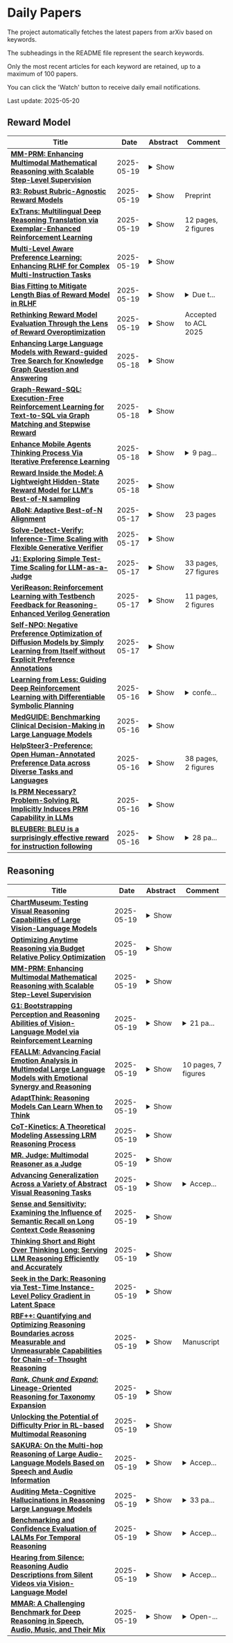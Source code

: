 # Daily Papers
The project automatically fetches the latest papers from arXiv based on keywords.

The subheadings in the README file represent the search keywords.

Only the most recent articles for each keyword are retained, up to a maximum of 100 papers.

You can click the 'Watch' button to receive daily email notifications.

Last update: 2025-05-20

## Reward Model
| **Title** | **Date** | **Abstract** | **Comment** |
| --- | --- | --- | --- |
| **[MM-PRM: Enhancing Multimodal Mathematical Reasoning with Scalable Step-Level Supervision](http://arxiv.org/abs/2505.13427v1)** | 2025-05-19 | <details><summary>Show</summary><p>While Multimodal Large Language Models (MLLMs) have achieved impressive progress in vision-language understanding, they still struggle with complex multi-step reasoning, often producing logically inconsistent or partially correct solutions. A key limitation lies in the lack of fine-grained supervision over intermediate reasoning steps. To address this, we propose MM-PRM, a process reward model trained within a fully automated, scalable framework. We first build MM-Policy, a strong multimodal model trained on diverse mathematical reasoning data. Then, we construct MM-K12, a curated dataset of 10,000 multimodal math problems with verifiable answers, which serves as seed data. Leveraging a Monte Carlo Tree Search (MCTS)-based pipeline, we generate over 700k step-level annotations without human labeling. The resulting PRM is used to score candidate reasoning paths in the Best-of-N inference setup and achieves significant improvements across both in-domain (MM-K12 test set) and out-of-domain (OlympiadBench, MathVista, etc.) benchmarks. Further analysis confirms the effectiveness of soft labels, smaller learning rates, and path diversity in optimizing PRM performance. MM-PRM demonstrates that process supervision is a powerful tool for enhancing the logical robustness of multimodal reasoning systems. We release all our codes and data at https://github.com/ModalMinds/MM-PRM.</p></details> |  |
| **[R3: Robust Rubric-Agnostic Reward Models](http://arxiv.org/abs/2505.13388v1)** | 2025-05-19 | <details><summary>Show</summary><p>Reward models are essential for aligning language model outputs with human preferences, yet existing approaches often lack both controllability and interpretability. These models are typically optimized for narrow objectives, limiting their generalizability to broader downstream tasks. Moreover, their scalar outputs are difficult to interpret without contextual reasoning. To address these limitations, we introduce R3, a novel reward modeling framework that is rubric-agnostic, generalizable across evaluation dimensions, and provides interpretable, reasoned score assignments. R3 enables more transparent and flexible evaluation of language models, supporting robust alignment with diverse human values and use cases. Our models, data, and code are available as open source at https://github.com/rubricreward/r3</p></details> | Preprint |
| **[ExTrans: Multilingual Deep Reasoning Translation via Exemplar-Enhanced Reinforcement Learning](http://arxiv.org/abs/2505.12996v1)** | 2025-05-19 | <details><summary>Show</summary><p>In recent years, the emergence of large reasoning models (LRMs), such as OpenAI-o1 and DeepSeek-R1, has shown impressive capabilities in complex problems, e.g., mathematics and coding. Some pioneering studies attempt to bring the success of LRMs in neural machine translation (MT). They try to build LRMs with deep reasoning MT ability via reinforcement learning (RL). Despite some progress that has been made, these attempts generally focus on several high-resource languages, e.g., English and Chinese, leaving the performance on other languages unclear. Besides, the reward modeling methods in previous work do not fully unleash the potential of reinforcement learning in MT. In this work, we first design a new reward modeling method that compares the translation results of the policy MT model with a strong LRM (i.e., DeepSeek-R1-671B), and quantifies the comparisons to provide rewards. Experimental results demonstrate the superiority of the reward modeling method. Using Qwen2.5-7B-Instruct as the backbone, the trained model achieves the new state-of-the-art performance in literary translation, and outperforms strong LRMs including OpenAI-o1 and DeepSeeK-R1. Furthermore, we extend our method to the multilingual settings with 11 languages. With a carefully designed lightweight reward modeling in RL, we can simply transfer the strong MT ability from a single direction into multiple (i.e., 90) translation directions and achieve impressive multilingual MT performance.</p></details> | 12 pages, 2 figures |
| **[Multi-Level Aware Preference Learning: Enhancing RLHF for Complex Multi-Instruction Tasks](http://arxiv.org/abs/2505.12845v1)** | 2025-05-19 | <details><summary>Show</summary><p>RLHF has emerged as a predominant approach for aligning artificial intelligence systems with human preferences, demonstrating exceptional and measurable efficacy in instruction following tasks; however, it exhibits insufficient compliance capabilities when confronted with complex multi-instruction tasks. Conventional approaches rely heavily on human annotation or more sophisticated large language models, thereby introducing substantial resource expenditure or potential bias concerns. Meanwhile, alternative synthetic methods that augment standard preference datasets often compromise the model's semantic quality. Our research identifies a critical oversight in existing techniques, which predominantly focus on comparing responses while neglecting valuable latent signals embedded within prompt inputs, and which only focus on preference disparities at the intra-sample level, while neglecting to account for the inter-sample level preference differentials that exist among preference data. To leverage these previously neglected indicators, we propose a novel Multi-level Aware Preference Learning (MAPL) framework, capable of enhancing multi-instruction capabilities. Specifically, for any given response in original preference data pairs, we construct varied prompts with a preference relation under different conditions, in order to learn intra-sample level preference disparities. Furthermore, for any given original preference pair, we synthesize multi-instruction preference pairs to capture preference discrepancies at the inter-sample level. Building on the two datasets constructed above, we consequently devise two sophisticated training objective functions. Subsequently, our framework integrates seamlessly into both Reward Modeling and Direct Preference Optimization paradigms. Through rigorous evaluation across multiple benchmarks, we empirically validate the efficacy of our framework.</p></details> |  |
| **[Bias Fitting to Mitigate Length Bias of Reward Model in RLHF](http://arxiv.org/abs/2505.12843v1)** | 2025-05-19 | <details><summary>Show</summary><p>Reinforcement Learning from Human Feedback relies on reward models to align large language models with human preferences. However, RLHF often suffers from reward hacking, wherein policy learning exploits flaws in the trained reward model to maximize reward scores without genuinely aligning with human preferences. A significant example of such reward hacking is length bias, where reward models usually favor longer responses irrespective of actual response quality. Previous works on length bias have notable limitations, these approaches either mitigate bias without characterizing the bias form, or simply assume a linear length-reward relation. To accurately model the intricate nature of length bias and facilitate more effective bias mitigation, we propose FiMi-RM (Bias Fitting to Mitigate Length Bias of Reward Model in RLHF), a framework that autonomously learns and corrects underlying bias patterns. Our approach consists of three stages: First, we train a standard reward model which inherently contains length bias. Next, we deploy a lightweight fitting model to explicitly capture the non-linear relation between length and reward. Finally, we incorporate this learned relation into the reward model to debias. Experimental results demonstrate that FiMi-RM achieves a more balanced length-reward distribution. Furthermore, when applied to alignment algorithms, our debiased reward model improves length-controlled win rate and reduces verbosity without compromising its performance.</p></details> | <details><summary>Due t...</summary><p>Due to the word limit for arXiv abstract, the abstract here has been abridged compared to the one in the PDF</p></details> |
| **[Rethinking Reward Model Evaluation Through the Lens of Reward Overoptimization](http://arxiv.org/abs/2505.12763v1)** | 2025-05-19 | <details><summary>Show</summary><p>Reward models (RMs) play a crucial role in reinforcement learning from human feedback (RLHF), aligning model behavior with human preferences. However, existing benchmarks for reward models show a weak correlation with the performance of optimized policies, suggesting that they fail to accurately assess the true capabilities of RMs. To bridge this gap, we explore several evaluation designs through the lens of reward overoptimization\textemdash a phenomenon that captures both how well the reward model aligns with human preferences and the dynamics of the learning signal it provides to the policy. The results highlight three key findings on how to construct a reliable benchmark: (i) it is important to minimize differences between chosen and rejected responses beyond correctness, (ii) evaluating reward models requires multiple comparisons across a wide range of chosen and rejected responses, and (iii) given that reward models encounter responses with diverse representations, responses should be sourced from a variety of models. However, we also observe that a extremely high correlation with degree of overoptimization leads to comparatively lower correlation with certain downstream performance. Thus, when designing a benchmark, it is desirable to use the degree of overoptimization as a useful tool, rather than the end goal.</p></details> | Accepted to ACL 2025 |
| **[Enhancing Large Language Models with Reward-guided Tree Search for Knowledge Graph Question and Answering](http://arxiv.org/abs/2505.12476v1)** | 2025-05-18 | <details><summary>Show</summary><p>Recently, large language models (LLMs) have demonstrated impressive performance in Knowledge Graph Question Answering (KGQA) tasks, which aim to find answers based on knowledge graphs (KGs) for natural language questions. Existing LLMs-based KGQA methods typically follow the Graph Retrieval-Augmented Generation (GraphRAG) paradigm, which first retrieves reasoning paths from the large KGs, and then generates the answers based on them. However, these methods emphasize the exploration of new optimal reasoning paths in KGs while ignoring the exploitation of historical reasoning paths, which may lead to sub-optimal reasoning paths. Additionally, the complex semantics contained in questions may lead to the retrieval of inaccurate reasoning paths. To address these issues, this paper proposes a novel and training-free framework for KGQA tasks called Reward-guided Tree Search on Graph (RTSoG). RTSoG decomposes an original question into a series of simpler and well-defined sub-questions to handle the complex semantics. Then, a Self-Critic Monte Carlo Tree Search (SC-MCTS) guided by a reward model is introduced to iteratively retrieve weighted reasoning paths as contextual knowledge. Finally, it stacks the weighted reasoning paths according to their weights to generate the final answers. Extensive experiments on four datasets demonstrate the effectiveness of RTSoG. Notably, it achieves 8.7\% and 7.0\% performance improvement over the state-of-the-art method on the GrailQA and the WebQSP respectively.</p></details> |  |
| **[Graph-Reward-SQL: Execution-Free Reinforcement Learning for Text-to-SQL via Graph Matching and Stepwise Reward](http://arxiv.org/abs/2505.12380v1)** | 2025-05-18 | <details><summary>Show</summary><p>Reinforcement learning (RL) has been widely adopted to enhance the performance of large language models (LLMs) on Text-to-SQL tasks. However, existing methods often rely on execution-based or LLM-based Bradley-Terry reward models. The former suffers from high execution latency caused by repeated database calls, whereas the latter imposes substantial GPU memory overhead, both of which significantly hinder the efficiency and scalability of RL pipelines. To this end, we propose a novel Text-to-SQL RL fine-tuning framework named Graph-Reward-SQL, which employs the GMNScore outcome reward model. We leverage SQL graph representations to provide accurate reward signals while significantly reducing inference time and GPU memory usage. Building on this foundation, we further introduce StepRTM, a stepwise reward model that provides intermediate supervision over Common Table Expression (CTE) subqueries. This encourages both functional correctness and structural clarity of SQL. Extensive comparative and ablation experiments on standard benchmarks, including Spider and BIRD, demonstrate that our method consistently outperforms existing reward models.</p></details> |  |
| **[Enhance Mobile Agents Thinking Process Via Iterative Preference Learning](http://arxiv.org/abs/2505.12299v1)** | 2025-05-18 | <details><summary>Show</summary><p>The Chain of Action-Planning Thoughts (CoaT) paradigm has been shown to improve the reasoning performance of VLM-based mobile agents in GUI tasks. However, the scarcity of diverse CoaT trajectories limits the expressiveness and generalization ability of such agents. While self-training is commonly employed to address data scarcity, existing approaches either overlook the correctness of intermediate reasoning steps or depend on expensive process-level annotations to construct process reward models (PRM). To address the above problems, we propose an Iterative Preference Learning (IPL) that constructs a CoaT-tree through interative sampling, scores leaf nodes using rule-based reward, and backpropagates feedback to derive Thinking-level Direct Preference Optimization (T-DPO) pairs. To prevent overfitting during warm-up supervised fine-tuning, we further introduce a three-stage instruction evolution, which leverages GPT-4o to generate diverse Q\&A pairs based on real mobile UI screenshots, enhancing both generality and layout understanding. Experiments on three standard Mobile GUI-agent benchmarks demonstrate that our agent MobileIPL outperforms strong baselines, including continual pretraining models such as OS-ATLAS and UI-TARS. It achieves state-of-the-art performance across three standard Mobile GUI-Agents benchmarks and shows strong generalization to out-of-domain scenarios.</p></details> | <details><summary>9 pag...</summary><p>9 pages, 8 figures, 7 tables</p></details> |
| **[Reward Inside the Model: A Lightweight Hidden-State Reward Model for LLM's Best-of-N sampling](http://arxiv.org/abs/2505.12225v1)** | 2025-05-18 | <details><summary>Show</summary><p>High-quality reward models are crucial for unlocking the reasoning potential of large language models (LLMs), with best-of-N voting demonstrating significant performance gains. However, current reward models, which typically operate on the textual output of LLMs, are computationally expensive and parameter-heavy, limiting their real-world applications. We introduce the Efficient Linear Hidden State Reward (ELHSR) model - a novel, highly parameter-efficient approach that leverages the rich information embedded in LLM hidden states to address these issues. ELHSR systematically outperform baselines with less than 0.005% of the parameters of baselines, requiring only a few samples for training. ELHSR also achieves orders-of-magnitude efficiency improvement with significantly less time and fewer FLOPs per sample than baseline reward models. Moreover, ELHSR exhibits robust performance even when trained only on logits, extending its applicability to some closed-source LLMs. In addition, ELHSR can also be combined with traditional reward models to achieve additional performance gains.</p></details> |  |
| **[ABoN: Adaptive Best-of-N Alignment](http://arxiv.org/abs/2505.12050v1)** | 2025-05-17 | <details><summary>Show</summary><p>Recent advances in test-time alignment methods, such as Best-of-N sampling, offer a simple and effective way to steer language models (LMs) toward preferred behaviors using reward models (RM). However, these approaches can be computationally expensive, especially when applied uniformly across prompts without accounting for differences in alignment difficulty. In this work, we propose a prompt-adaptive strategy for Best-of-N alignment that allocates inference-time compute more efficiently. Motivated by latency concerns, we develop a two-stage algorithm: an initial exploratory phase estimates the reward distribution for each prompt using a small exploration budget, and a second stage adaptively allocates the remaining budget using these estimates. Our method is simple, practical, and compatible with any LM/RM combination. Empirical results on the AlpacaEval dataset for 12 LM/RM pairs and 50 different batches of prompts show that our adaptive strategy consistently outperforms the uniform allocation with the same inference budget. Moreover, our experiments show that our adaptive strategy remains competitive against uniform allocations with 20% larger inference budgets and even improves in performance as the batch size grows.</p></details> | 23 pages |
| **[Solve-Detect-Verify: Inference-Time Scaling with Flexible Generative Verifier](http://arxiv.org/abs/2505.11966v1)** | 2025-05-17 | <details><summary>Show</summary><p>Large Language Model (LLM) reasoning for complex tasks inherently involves a trade-off between solution accuracy and computational efficiency. The subsequent step of verification, while intended to improve performance, further complicates this landscape by introducing its own challenging trade-off: sophisticated Generative Reward Models (GenRMs) can be computationally prohibitive if naively integrated with LLMs at test-time, while simpler, faster methods may lack reliability. To overcome these challenges, we introduce FlexiVe, a novel generative verifier that flexibly balances computational resources between rapid, reliable fast thinking and meticulous slow thinking using a Flexible Allocation of Verification Budget strategy. We further propose the Solve-Detect-Verify pipeline, an efficient inference-time scaling framework that intelligently integrates FlexiVe, proactively identifying solution completion points to trigger targeted verification and provide focused solver feedback. Experiments show FlexiVe achieves superior accuracy in pinpointing errors within reasoning traces on ProcessBench. Furthermore, on challenging mathematical reasoning benchmarks (AIME 2024, AIME 2025, and CNMO), our full approach outperforms baselines like self-consistency in reasoning accuracy and inference efficiency. Our system offers a scalable and effective solution to enhance LLM reasoning at test time.</p></details> |  |
| **[J1: Exploring Simple Test-Time Scaling for LLM-as-a-Judge](http://arxiv.org/abs/2505.11875v1)** | 2025-05-17 | <details><summary>Show</summary><p>The current focus of AI research is shifting from emphasizing model training towards enhancing evaluation quality, a transition that is crucial for driving further advancements in AI systems. Traditional evaluation methods typically rely on reward models assigning scalar preference scores to outputs. Although effective, such approaches lack interpretability, leaving users often uncertain about why a reward model rates a particular response as high or low. The advent of LLM-as-a-Judge provides a more scalable and interpretable method of supervision, offering insights into the decision-making process. Moreover, with the emergence of large reasoning models, which consume more tokens for deeper thinking and answer refinement, scaling test-time computation in the LLM-as-a-Judge paradigm presents an avenue for further boosting performance and providing more interpretability through reasoning traces. In this paper, we introduce $\textbf{J1-7B}$, which is first supervised fine-tuned on reflection-enhanced datasets collected via rejection-sampling and subsequently trained using Reinforcement Learning (RL) with verifiable rewards. At inference time, we apply Simple Test-Time Scaling (STTS) strategies for additional performance improvement. Experimental results demonstrate that $\textbf{J1-7B}$ surpasses the previous state-of-the-art LLM-as-a-Judge by $ \textbf{4.8}$\% and exhibits a $ \textbf{5.1}$\% stronger scaling trend under STTS. Additionally, we present three key findings: (1) Existing LLM-as-a-Judge does not inherently exhibit such scaling trend. (2) Model simply fine-tuned on reflection-enhanced datasets continues to demonstrate similarly weak scaling behavior. (3) Significant scaling trend emerges primarily during the RL phase, suggesting that effective STTS capability is acquired predominantly through RL training.</p></details> | 33 pages, 27 figures |
| **[VeriReason: Reinforcement Learning with Testbench Feedback for Reasoning-Enhanced Verilog Generation](http://arxiv.org/abs/2505.11849v1)** | 2025-05-17 | <details><summary>Show</summary><p>Automating Register Transfer Level (RTL) code generation using Large Language Models (LLMs) offers substantial promise for streamlining digital circuit design and reducing human effort. However, current LLM-based approaches face significant challenges with training data scarcity, poor specification-code alignment, lack of verification mechanisms, and balancing generalization with specialization. Inspired by DeepSeek-R1, we introduce VeriReason, a framework integrating supervised fine-tuning with Guided Reward Proximal Optimization (GRPO) reinforcement learning for RTL generation. Using curated training examples and a feedback-driven reward model, VeriReason combines testbench evaluations with structural heuristics while embedding self-checking capabilities for autonomous error correction. On the VerilogEval Benchmark, VeriReason delivers significant improvements: achieving 83.1% functional correctness on the VerilogEval Machine benchmark, substantially outperforming both comparable-sized models and much larger commercial systems like GPT-4 Turbo. Additionally, our approach demonstrates up to a 2.8X increase in first-attempt functional correctness compared to baseline methods and exhibits robust generalization to unseen designs. To our knowledge, VeriReason represents the first system to successfully integrate explicit reasoning capabilities with reinforcement learning for Verilog generation, establishing a new state-of-the-art for automated RTL synthesis. The models and datasets are available at: https://huggingface.co/collections/AI4EDA-CASE Code is Available at: https://github.com/NellyW8/VeriReason</p></details> | 11 pages, 2 figures |
| **[Self-NPO: Negative Preference Optimization of Diffusion Models by Simply Learning from Itself without Explicit Preference Annotations](http://arxiv.org/abs/2505.11777v1)** | 2025-05-17 | <details><summary>Show</summary><p>Diffusion models have demonstrated remarkable success in various visual generation tasks, including image, video, and 3D content generation. Preference optimization (PO) is a prominent and growing area of research that aims to align these models with human preferences. While existing PO methods primarily concentrate on producing favorable outputs, they often overlook the significance of classifier-free guidance (CFG) in mitigating undesirable results. Diffusion-NPO addresses this gap by introducing negative preference optimization (NPO), training models to generate outputs opposite to human preferences and thereby steering them away from unfavorable outcomes. However, prior NPO approaches, including Diffusion-NPO, rely on costly and fragile procedures for obtaining explicit preference annotations (e.g., manual pairwise labeling or reward model training), limiting their practicality in domains where such data are scarce or difficult to acquire. In this work, we introduce Self-NPO, a Negative Preference Optimization approach that learns exclusively from the model itself, thereby eliminating the need for manual data labeling or reward model training. Moreover, our method is highly efficient and does not require exhaustive data sampling. We demonstrate that Self-NPO integrates seamlessly into widely used diffusion models, including SD1.5, SDXL, and CogVideoX, as well as models already optimized for human preferences, consistently enhancing both their generation quality and alignment with human preferences.</p></details> |  |
| **[Learning from Less: Guiding Deep Reinforcement Learning with Differentiable Symbolic Planning](http://arxiv.org/abs/2505.11661v1)** | 2025-05-16 | <details><summary>Show</summary><p>When tackling complex problems, humans naturally break them down into smaller, manageable subtasks and adjust their initial plans based on observations. For instance, if you want to make coffee at a friend's place, you might initially plan to grab coffee beans, go to the coffee machine, and pour them into the machine. Upon noticing that the machine is full, you would skip the initial steps and proceed directly to brewing. In stark contrast, state of the art reinforcement learners, such as Proximal Policy Optimization (PPO), lack such prior knowledge and therefore require significantly more training steps to exhibit comparable adaptive behavior. Thus, a central research question arises: \textit{How can we enable reinforcement learning (RL) agents to have similar ``human priors'', allowing the agent to learn with fewer training interactions?} To address this challenge, we propose differentiable symbolic planner (Dylan), a novel framework that integrates symbolic planning into Reinforcement Learning. Dylan serves as a reward model that dynamically shapes rewards by leveraging human priors, guiding agents through intermediate subtasks, thus enabling more efficient exploration. Beyond reward shaping, Dylan can work as a high level planner that composes primitive policies to generate new behaviors while avoiding common symbolic planner pitfalls such as infinite execution loops. Our experimental evaluations demonstrate that Dylan significantly improves RL agents' performance and facilitates generalization to unseen tasks.</p></details> | <details><summary>confe...</summary><p>conference paper, 9 pages</p></details> |
| **[MedGUIDE: Benchmarking Clinical Decision-Making in Large Language Models](http://arxiv.org/abs/2505.11613v1)** | 2025-05-16 | <details><summary>Show</summary><p>Clinical guidelines, typically structured as decision trees, are central to evidence-based medical practice and critical for ensuring safe and accurate diagnostic decision-making. However, it remains unclear whether Large Language Models (LLMs) can reliably follow such structured protocols. In this work, we introduce MedGUIDE, a new benchmark for evaluating LLMs on their ability to make guideline-consistent clinical decisions. MedGUIDE is constructed from 55 curated NCCN decision trees across 17 cancer types and uses clinical scenarios generated by LLMs to create a large pool of multiple-choice diagnostic questions. We apply a two-stage quality selection process, combining expert-labeled reward models and LLM-as-a-judge ensembles across ten clinical and linguistic criteria, to select 7,747 high-quality samples. We evaluate 25 LLMs spanning general-purpose, open-source, and medically specialized models, and find that even domain-specific LLMs often underperform on tasks requiring structured guideline adherence. We also test whether performance can be improved via in-context guideline inclusion or continued pretraining. Our findings underscore the importance of MedGUIDE in assessing whether LLMs can operate safely within the procedural frameworks expected in real-world clinical settings.</p></details> |  |
| **[HelpSteer3-Preference: Open Human-Annotated Preference Data across Diverse Tasks and Languages](http://arxiv.org/abs/2505.11475v1)** | 2025-05-16 | <details><summary>Show</summary><p>Preference datasets are essential for training general-domain, instruction-following language models with Reinforcement Learning from Human Feedback (RLHF). Each subsequent data release raises expectations for future data collection, meaning there is a constant need to advance the quality and diversity of openly available preference data. To address this need, we introduce HelpSteer3-Preference, a permissively licensed (CC-BY-4.0), high-quality, human-annotated preference dataset comprising of over 40,000 samples. These samples span diverse real-world applications of large language models (LLMs), including tasks relating to STEM, coding and multilingual scenarios. Using HelpSteer3-Preference, we train Reward Models (RMs) that achieve top performance on RM-Bench (82.4%) and JudgeBench (73.7%). This represents a substantial improvement (~10% absolute) over the previously best-reported results from existing RMs. We demonstrate HelpSteer3-Preference can also be applied to train Generative RMs and how policy models can be aligned with RLHF using our RMs. Dataset (CC-BY-4.0): https://huggingface.co/datasets/nvidia/HelpSteer3#preference</p></details> | 38 pages, 2 figures |
| **[Is PRM Necessary? Problem-Solving RL Implicitly Induces PRM Capability in LLMs](http://arxiv.org/abs/2505.11227v1)** | 2025-05-16 | <details><summary>Show</summary><p>The development of reasoning capabilities represents a critical frontier in large language models (LLMs) research, where reinforcement learning (RL) and process reward models (PRMs) have emerged as predominant methodological frameworks. Contrary to conventional wisdom, empirical evidence from DeepSeek-R1 demonstrates that pure RL training focused on mathematical problem-solving can progressively enhance reasoning abilities without PRM integration, challenging the perceived necessity of process supervision. In this study, we conduct a systematic investigation of the relationship between RL training and PRM capabilities. Our findings demonstrate that problem-solving proficiency and process supervision capabilities represent complementary dimensions of reasoning that co-evolve synergistically during pure RL training. In particular, current PRMs underperform simple baselines like majority voting when applied to state-of-the-art models such as DeepSeek-R1 and QwQ-32B. To address this limitation, we propose Self-PRM, an introspective framework in which models autonomously evaluate and rerank their generated solutions through self-reward mechanisms. Although Self-PRM consistently improves the accuracy of the benchmark (particularly with larger sample sizes), analysis exposes persistent challenges: The approach exhibits low precision (<10\%) on difficult problems, frequently misclassifying flawed solutions as valid. These analyses underscore the need for continued RL scaling to improve reward alignment and introspective accuracy. Overall, our findings suggest that PRM may not be essential for enhancing complex reasoning, as pure RL not only improves problem-solving skills but also inherently fosters robust PRM capabilities. We hope these findings provide actionable insights for building more reliable and self-aware complex reasoning models.</p></details> |  |
| **[BLEUBERI: BLEU is a surprisingly effective reward for instruction following](http://arxiv.org/abs/2505.11080v1)** | 2025-05-16 | <details><summary>Show</summary><p>Reward models are central to aligning LLMs with human preferences, but they are costly to train, requiring large-scale human-labeled preference data and powerful pretrained LLM backbones. Meanwhile, the increasing availability of high-quality synthetic instruction-following datasets raises the question: can simpler, reference-based metrics serve as viable alternatives to reward models during RL-based alignment? In this paper, we show first that BLEU, a basic string-matching metric, surprisingly matches strong reward models in agreement with human preferences on general instruction-following datasets. Based on this insight, we develop BLEUBERI, a method that first identifies challenging instructions and then applies Group Relative Policy Optimization (GRPO) using BLEU directly as the reward function. We demonstrate that BLEUBERI-trained models are competitive with models trained via reward model-guided RL across four challenging instruction-following benchmarks and three different base language models. A human evaluation further supports that the quality of BLEUBERI model outputs is on par with those from reward model-aligned models. Moreover, BLEUBERI models generate outputs that are more factually grounded than competing methods. Overall, we show that given access to high-quality reference outputs (easily obtained via existing instruction-following datasets or synthetic data generation), string matching-based metrics are cheap yet effective proxies for reward models during alignment. We release our code and data at https://github.com/lilakk/BLEUBERI.</p></details> | <details><summary>28 pa...</summary><p>28 pages, 11 figures, 15 tables</p></details> |

## Reasoning
| **Title** | **Date** | **Abstract** | **Comment** |
| --- | --- | --- | --- |
| **[ChartMuseum: Testing Visual Reasoning Capabilities of Large Vision-Language Models](http://arxiv.org/abs/2505.13444v1)** | 2025-05-19 | <details><summary>Show</summary><p>Chart understanding presents a unique challenge for large vision-language models (LVLMs), as it requires the integration of sophisticated textual and visual reasoning capabilities. However, current LVLMs exhibit a notable imbalance between these skills, falling short on visual reasoning that is difficult to perform in text. We conduct a case study using a synthetic dataset solvable only through visual reasoning and show that model performance degrades significantly with increasing visual complexity, while human performance remains robust. We then introduce ChartMuseum, a new Chart Question Answering (QA) benchmark containing 1,162 expert-annotated questions spanning multiple reasoning types, curated from real-world charts across 184 sources, specifically built to evaluate complex visual and textual reasoning. Unlike prior chart understanding benchmarks -- where frontier models perform similarly and near saturation -- our benchmark exposes a substantial gap between model and human performance, while effectively differentiating model capabilities: although humans achieve 93% accuracy, the best-performing model Gemini-2.5-Pro attains only 63.0%, and the leading open-source LVLM Qwen2.5-VL-72B-Instruct achieves only 38.5%. Moreover, on questions requiring primarily visual reasoning, all models experience a 35%-55% performance drop from text-reasoning-heavy question performance. Lastly, our qualitative error analysis reveals specific categories of visual reasoning that are challenging for current LVLMs.</p></details> |  |
| **[Optimizing Anytime Reasoning via Budget Relative Policy Optimization](http://arxiv.org/abs/2505.13438v1)** | 2025-05-19 | <details><summary>Show</summary><p>Scaling test-time compute is crucial for enhancing the reasoning capabilities of large language models (LLMs). Existing approaches typically employ reinforcement learning (RL) to maximize a verifiable reward obtained at the end of reasoning traces. However, such methods optimize only the final performance under a large and fixed token budget, which hinders efficiency in both training and deployment. In this work, we present a novel framework, AnytimeReasoner, to optimize anytime reasoning performance, which aims to improve token efficiency and the flexibility of reasoning under varying token budget constraints. To achieve this, we truncate the complete thinking process to fit within sampled token budgets from a prior distribution, compelling the model to summarize the optimal answer for each truncated thinking for verification. This introduces verifiable dense rewards into the reasoning process, facilitating more effective credit assignment in RL optimization. We then optimize the thinking and summary policies in a decoupled manner to maximize the cumulative reward. Additionally, we introduce a novel variance reduction technique, Budget Relative Policy Optimization (BRPO), to enhance the robustness and efficiency of the learning process when reinforcing the thinking policy. Empirical results in mathematical reasoning tasks demonstrate that our method consistently outperforms GRPO across all thinking budgets under various prior distributions, enhancing both training and token efficiency.</p></details> |  |
| **[MM-PRM: Enhancing Multimodal Mathematical Reasoning with Scalable Step-Level Supervision](http://arxiv.org/abs/2505.13427v1)** | 2025-05-19 | <details><summary>Show</summary><p>While Multimodal Large Language Models (MLLMs) have achieved impressive progress in vision-language understanding, they still struggle with complex multi-step reasoning, often producing logically inconsistent or partially correct solutions. A key limitation lies in the lack of fine-grained supervision over intermediate reasoning steps. To address this, we propose MM-PRM, a process reward model trained within a fully automated, scalable framework. We first build MM-Policy, a strong multimodal model trained on diverse mathematical reasoning data. Then, we construct MM-K12, a curated dataset of 10,000 multimodal math problems with verifiable answers, which serves as seed data. Leveraging a Monte Carlo Tree Search (MCTS)-based pipeline, we generate over 700k step-level annotations without human labeling. The resulting PRM is used to score candidate reasoning paths in the Best-of-N inference setup and achieves significant improvements across both in-domain (MM-K12 test set) and out-of-domain (OlympiadBench, MathVista, etc.) benchmarks. Further analysis confirms the effectiveness of soft labels, smaller learning rates, and path diversity in optimizing PRM performance. MM-PRM demonstrates that process supervision is a powerful tool for enhancing the logical robustness of multimodal reasoning systems. We release all our codes and data at https://github.com/ModalMinds/MM-PRM.</p></details> |  |
| **[G1: Bootstrapping Perception and Reasoning Abilities of Vision-Language Model via Reinforcement Learning](http://arxiv.org/abs/2505.13426v1)** | 2025-05-19 | <details><summary>Show</summary><p>Vision-Language Models (VLMs) excel in many direct multimodal tasks but struggle to translate this prowess into effective decision-making within interactive, visually rich environments like games. This ``knowing-doing'' gap significantly limits their potential as autonomous agents, as leading VLMs often performing badly in simple games. To address this, we introduce VLM-Gym, a curated reinforcement learning (RL) environment featuring diverse visual games with unified interfaces and adjustable, compositional difficulty, specifically designed for scalable multi-game parallel training. Leveraging VLM-Gym, we train G0 models using pure RL-driven self-evolution, which demonstrate emergent perception and reasoning patterns. To further mitigate challenges arising from game diversity, we develop G1 models. G1 incorporates a perception-enhanced cold start prior to RL fine-tuning. Our resulting G1 models consistently surpass their teacher across all games and outperform leading proprietary models like Claude-3.7-Sonnet-Thinking. Systematic analysis reveals an intriguing finding: perception and reasoning abilities mutually bootstrap each other throughout the RL training process. Source code including VLM-Gym and RL training are released at https://github.com/chenllliang/G1 to foster future research in advancing VLMs as capable interactive agents.</p></details> | <details><summary>21 pa...</summary><p>21 pages, 14 figures, code released at https://github.com/chenllliang/G1</p></details> |
| **[FEALLM: Advancing Facial Emotion Analysis in Multimodal Large Language Models with Emotional Synergy and Reasoning](http://arxiv.org/abs/2505.13419v1)** | 2025-05-19 | <details><summary>Show</summary><p>Facial Emotion Analysis (FEA) plays a crucial role in visual affective computing, aiming to infer a person's emotional state based on facial data. Scientifically, facial expressions (FEs) result from the coordinated movement of facial muscles, which can be decomposed into specific action units (AUs) that provide detailed emotional insights. However, traditional methods often struggle with limited interpretability, constrained generalization and reasoning abilities. Recently, Multimodal Large Language Models (MLLMs) have shown exceptional performance in various visual tasks, while they still face significant challenges in FEA due to the lack of specialized datasets and their inability to capture the intricate relationships between FEs and AUs. To address these issues, we introduce a novel FEA Instruction Dataset that provides accurate and aligned FE and AU descriptions and establishes causal reasoning relationships between them, followed by constructing a new benchmark, FEABench. Moreover, we propose FEALLM, a novel MLLM architecture designed to capture more detailed facial information, enhancing its capability in FEA tasks. Our model demonstrates strong performance on FEABench and impressive generalization capability through zero-shot evaluation on various datasets, including RAF-DB, AffectNet, BP4D, and DISFA, showcasing its robustness and effectiveness in FEA tasks. The dataset and code will be available at https://github.com/953206211/FEALLM.</p></details> | 10 pages, 7 figures |
| **[AdaptThink: Reasoning Models Can Learn When to Think](http://arxiv.org/abs/2505.13417v1)** | 2025-05-19 | <details><summary>Show</summary><p>Recently, large reasoning models have achieved impressive performance on various tasks by employing human-like deep thinking. However, the lengthy thinking process substantially increases inference overhead, making efficiency a critical bottleneck. In this work, we first demonstrate that NoThinking, which prompts the reasoning model to skip thinking and directly generate the final solution, is a better choice for relatively simple tasks in terms of both performance and efficiency. Motivated by this, we propose AdaptThink, a novel RL algorithm to teach reasoning models to choose the optimal thinking mode adaptively based on problem difficulty. Specifically, AdaptThink features two core components: (1) a constrained optimization objective that encourages the model to choose NoThinking while maintaining the overall performance; (2) an importance sampling strategy that balances Thinking and NoThinking samples during on-policy training, thereby enabling cold start and allowing the model to explore and exploit both thinking modes throughout the training process. Our experiments indicate that AdaptThink significantly reduces the inference costs while further enhancing performance. Notably, on three math datasets, AdaptThink reduces the average response length of DeepSeek-R1-Distill-Qwen-1.5B by 53% and improves its accuracy by 2.4%, highlighting the promise of adaptive thinking-mode selection for optimizing the balance between reasoning quality and efficiency. Our codes and models are available at https://github.com/THU-KEG/AdaptThink.</p></details> |  |
| **[CoT-Kinetics: A Theoretical Modeling Assessing LRM Reasoning Process](http://arxiv.org/abs/2505.13408v1)** | 2025-05-19 | <details><summary>Show</summary><p>Recent Large Reasoning Models significantly improve the reasoning ability of Large Language Models by learning to reason, exhibiting the promising performance in solving complex tasks. LRMs solve tasks that require complex reasoning by explicitly generating reasoning trajectories together with answers. Nevertheless, judging the quality of such an output answer is not easy because only considering the correctness of the answer is not enough and the soundness of the reasoning trajectory part matters as well. Logically, if the soundness of the reasoning part is poor, even if the answer is correct, the confidence of the derived answer should be low. Existing methods did consider jointly assessing the overall output answer by taking into account the reasoning part, however, their capability is still not satisfactory as the causal relationship of the reasoning to the concluded answer cannot properly reflected. In this paper, inspired by classical mechanics, we present a novel approach towards establishing a CoT-Kinetics energy equation. Specifically, our CoT-Kinetics energy equation formulates the token state transformation process, which is regulated by LRM internal transformer layers, as like a particle kinetics dynamics governed in a mechanical field. Our CoT-Kinetics energy assigns a scalar score to evaluate specifically the soundness of the reasoning phase, telling how confident the derived answer could be given the evaluated reasoning. As such, the LRM's overall output quality can be accurately measured, rather than a coarse judgment (e.g., correct or incorrect) anymore.</p></details> |  |
| **[MR. Judge: Multimodal Reasoner as a Judge](http://arxiv.org/abs/2505.13403v1)** | 2025-05-19 | <details><summary>Show</summary><p>The paradigm of using Large Language Models (LLMs) and Multimodal Large Language Models (MLLMs) as evaluative judges has emerged as an effective approach in RLHF and inference-time scaling. In this work, we propose Multimodal Reasoner as a Judge (MR. Judge), a paradigm for empowering general-purpose MLLMs judges with strong reasoning capabilities. Instead of directly assigning scores for each response, we formulate the judgement process as a reasoning-inspired multiple-choice problem. Specifically, the judge model first conducts deliberate reasoning covering different aspects of the responses and eventually selects the best response from them. This reasoning process not only improves the interpretibility of the judgement, but also greatly enhances the performance of MLLM judges. To cope with the lack of questions with scored responses, we propose the following strategy to achieve automatic annotation: 1) Reverse Response Candidates Synthesis: starting from a supervised fine-tuning (SFT) dataset, we treat the original response as the best candidate and prompt the MLLM to generate plausible but flawed negative candidates. 2) Text-based reasoning extraction: we carefully design a data synthesis pipeline for distilling the reasoning capability from a text-based reasoning model, which is adopted to enable the MLLM judges to regain complex reasoning ability via warm up supervised fine-tuning. Experiments demonstrate that our MR. Judge is effective across a wide range of tasks. Specifically, our MR. Judge-7B surpasses GPT-4o by 9.9% on VL-RewardBench, and improves performance on MM-Vet during inference-time scaling by up to 7.7%.</p></details> |  |
| **[Advancing Generalization Across a Variety of Abstract Visual Reasoning Tasks](http://arxiv.org/abs/2505.13391v1)** | 2025-05-19 | <details><summary>Show</summary><p>The abstract visual reasoning (AVR) domain presents a diverse suite of analogy-based tasks devoted to studying model generalization. Recent years have brought dynamic progress in the field, particularly in i.i.d. scenarios, in which models are trained and evaluated on the same data distributions. Nevertheless, o.o.d. setups that assess model generalization to new test distributions remain challenging even for the most recent models. To advance generalization in AVR tasks, we present the Pathways of Normalized Group Convolution model (PoNG), a novel neural architecture that features group convolution, normalization, and a parallel design. We consider a wide set of AVR benchmarks, including Raven's Progressive Matrices and visual analogy problems with both synthetic and real-world images. The experiments demonstrate strong generalization capabilities of the proposed model, which in several settings outperforms the existing literature methods.</p></details> | <details><summary>Accep...</summary><p>Accepted to the 34th International Joint Conference on Artificial Intelligence (IJCAI 2025)</p></details> |
| **[Sense and Sensitivity: Examining the Influence of Semantic Recall on Long Context Code Reasoning](http://arxiv.org/abs/2505.13353v1)** | 2025-05-19 | <details><summary>Show</summary><p>Although modern Large Language Models (LLMs) support extremely large contexts, their effectiveness in utilizing long context for code reasoning remains unclear. This paper investigates LLM reasoning ability over code snippets within large repositories and how it relates to their recall ability. Specifically, we differentiate between lexical code recall (verbatim retrieval) and semantic code recall (remembering what the code does). To measure semantic recall, we propose SemTrace, a code reasoning technique where the impact of specific statements on output is attributable and unpredictable. We also present a method to quantify semantic recall sensitivity in existing benchmarks. Our evaluation of state-of-the-art LLMs reveals a significant drop in code reasoning accuracy as a code snippet approaches the middle of the input context, particularly with techniques requiring high semantic recall like SemTrace. Moreover, we find that lexical recall varies by granularity, with models excelling at function retrieval but struggling with line-by-line recall. Notably, a disconnect exists between lexical and semantic recall, suggesting different underlying mechanisms. Finally, our findings indicate that current code reasoning benchmarks may exhibit low semantic recall sensitivity, potentially underestimating LLM challenges in leveraging in-context information.</p></details> |  |
| **[Thinking Short and Right Over Thinking Long: Serving LLM Reasoning Efficiently and Accurately](http://arxiv.org/abs/2505.13326v1)** | 2025-05-19 | <details><summary>Show</summary><p>Recent advances in test-time scaling suggest that Large Language Models (LLMs) can gain better capabilities by generating Chain-of-Thought reasoning (analogous to human thinking) to respond a given request, and meanwhile exploring more reasoning branches (i.e., generating multiple responses and ensembling them) can improve the final output quality. However, when incorporating the two scaling dimensions, we find that the system efficiency is dampened significantly for two reasons. Firstly, the time cost to generate the final output increases substantially as many reasoning branches would be trapped in the over-thinking dilemma, producing excessively long responses. Secondly, generating multiple reasoning branches for each request increases memory consumption, which is unsuitable for LLM serving since we can only batch a limited number of requests to process simultaneously. To address this, we present SART, a serving framework for efficient and accurate LLM reasoning. The essential idea is to manage the thinking to be short and right, rather than long. For one thing, we devise a redundant sampling with early stopping approach based on empirical observations and theoretic analysis, which increases the likelihood of obtaining short-thinking responses when sampling reasoning branches. For another, we propose to dynamically prune low-quality branches so that only right-thinking branches are maintained, reducing the memory consumption and allowing us to batch more requests. Experimental results demonstrate that SART not only improves the accuracy of LLM reasoning but also enhances the serving efficiency, outperforming existing methods by up to 28.2 times and on average 15.7 times in terms of efficiency when achieving the same level of accuracy.</p></details> |  |
| **[Seek in the Dark: Reasoning via Test-Time Instance-Level Policy Gradient in Latent Space](http://arxiv.org/abs/2505.13308v1)** | 2025-05-19 | <details><summary>Show</summary><p>Reasoning ability, a core component of human intelligence, continues to pose a significant challenge for Large Language Models (LLMs) in the pursuit of AGI. Although model performance has improved under the training scaling law, significant challenges remain, particularly with respect to training algorithms, such as catastrophic forgetting, and the limited availability of novel training data. As an alternative, test-time scaling enhances reasoning performance by increasing test-time computation without parameter updating. Unlike prior methods in this paradigm focused on token space, we propose leveraging latent space for more effective reasoning and better adherence to the test-time scaling law. We introduce LatentSeek, a novel framework that enhances LLM reasoning through Test-Time Instance-level Adaptation (TTIA) within the model's latent space. Specifically, LatentSeek leverages policy gradient to iteratively update latent representations, guided by self-generated reward signals. LatentSeek is evaluated on a range of reasoning benchmarks, including GSM8K, MATH-500, and AIME2024, across multiple LLM architectures. Results show that LatentSeek consistently outperforms strong baselines, such as Chain-of-Thought prompting and fine-tuning-based methods. Furthermore, our analysis demonstrates that LatentSeek is highly efficient, typically converging within a few iterations for problems of average complexity, while also benefiting from additional iterations, thereby highlighting the potential of test-time scaling in the latent space. These findings position LatentSeek as a lightweight, scalable, and effective solution for enhancing the reasoning capabilities of LLMs.</p></details> |  |
| **[RBF++: Quantifying and Optimizing Reasoning Boundaries across Measurable and Unmeasurable Capabilities for Chain-of-Thought Reasoning](http://arxiv.org/abs/2505.13307v1)** | 2025-05-19 | <details><summary>Show</summary><p>Chain-of-Thought (CoT) reasoning has proven effective in enhancing large language models (LLMs) on complex tasks, spurring research into its underlying mechanisms. However, two primary challenges remain for real-world applications: (1) the lack of quantitative metrics and actionable guidelines for evaluating and optimizing measurable boundaries of CoT capability, and (2) the absence of methods to assess boundaries of unmeasurable CoT capability, such as multimodal perception. To address these gaps, we introduce the Reasoning Boundary Framework++ (RBF++). To tackle the first challenge, we define the reasoning boundary (RB) as the maximum limit of CoT performance. We also propose a combination law for RBs, enabling quantitative analysis and offering actionable guidance across various CoT tasks. For the second challenge, particularly in multimodal scenarios, we introduce a constant assumption, which replaces unmeasurable RBs with scenario-specific constants. Additionally, we propose the reasoning boundary division mechanism, which divides unmeasurable RBs into two sub-boundaries, facilitating the quantification and optimization of both unmeasurable domain knowledge and multimodal perception capabilities. Extensive experiments involving 38 models across 13 tasks validate the feasibility of our framework in cross-modal settings. Additionally, we evaluate 10 CoT strategies, offer insights into optimization and decay from two complementary perspectives, and expand evaluation benchmarks for measuring RBs in LLM reasoning. We hope this work advances the understanding of RBs and optimization strategies in LLMs. Code and data are available at https://github.com/LightChen233/reasoning-boundary.</p></details> | Manuscript |
| **[$\textit{Rank, Chunk and Expand}$: Lineage-Oriented Reasoning for Taxonomy Expansion](http://arxiv.org/abs/2505.13282v1)** | 2025-05-19 | <details><summary>Show</summary><p>Taxonomies are hierarchical knowledge graphs crucial for recommendation systems, and web applications. As data grows, expanding taxonomies is essential, but existing methods face key challenges: (1) discriminative models struggle with representation limits and generalization, while (2) generative methods either process all candidates at once, introducing noise and exceeding context limits, or discard relevant entities by selecting noisy candidates. We propose LORex ($\textbf{L}$ineage-$\textbf{O}$riented $\textbf{Re}$asoning for Taxonomy E$\textbf{x}$pansion), a plug-and-play framework that combines discriminative ranking and generative reasoning for efficient taxonomy expansion. Unlike prior methods, LORex ranks and chunks candidate terms into batches, filtering noise and iteratively refining selections by reasoning candidates' hierarchy to ensure contextual efficiency. Extensive experiments across four benchmarks and twelve baselines show that LORex improves accuracy by 12% and Wu & Palmer similarity by 5% over state-of-the-art methods.</p></details> |  |
| **[Unlocking the Potential of Difficulty Prior in RL-based Multimodal Reasoning](http://arxiv.org/abs/2505.13261v1)** | 2025-05-19 | <details><summary>Show</summary><p>In this work, we investigate how explicitly modeling problem's difficulty prior information shapes the effectiveness of reinforcement learning based fine-tuning for multimodal reasoning. Our exploration mainly comprises of following three perspective: First, through offline data curation, we analyze the U-shaped difficulty distribution of two given datasets using the base model by multi-round sampling, and then filter out prompts that are either too simple or extremely difficult to provide meaningful gradients and perform subsequent two-stage training. Second, we implement an online advantage differentiation, computing group-wise empirical accuracy as a difficulty proxy to adaptively reweight advantages estimation, providing stronger learning signals for more challenging problems. Finally, we introduce difficulty hints as explicit prompts for more complex samples in the second training stage, encouraging the model to calibrate its reasoning depth and perform reflective validation checks. Our comprehensive approach demonstrates significant performances across various multi-modal mathematical reasoning benchmarks with only 2K+0.6K two-stage training data.</p></details> |  |
| **[SAKURA: On the Multi-hop Reasoning of Large Audio-Language Models Based on Speech and Audio Information](http://arxiv.org/abs/2505.13237v1)** | 2025-05-19 | <details><summary>Show</summary><p>Large audio-language models (LALMs) extend the large language models with multimodal understanding in speech, audio, etc. While their performances on speech and audio-processing tasks are extensively studied, their reasoning abilities remain underexplored. Particularly, their multi-hop reasoning, the ability to recall and integrate multiple facts, lacks systematic evaluation. Existing benchmarks focus on general speech and audio-processing tasks, conversational abilities, and fairness but overlook this aspect. To bridge this gap, we introduce SAKURA, a benchmark assessing LALMs' multi-hop reasoning based on speech and audio information. Results show that LALMs struggle to integrate speech/audio representations for multi-hop reasoning, even when they extract the relevant information correctly, highlighting a fundamental challenge in multimodal reasoning. Our findings expose a critical limitation in LALMs, offering insights and resources for future research.</p></details> | <details><summary>Accep...</summary><p>Accepted to Interspeech 2025</p></details> |
| **[Auditing Meta-Cognitive Hallucinations in Reasoning Large Language Models](http://arxiv.org/abs/2505.13143v1)** | 2025-05-19 | <details><summary>Show</summary><p>The development of Reasoning Large Language Models (RLLMs) has significantly improved multi-step reasoning capabilities, but it has also made hallucination problems more frequent and harder to eliminate. While existing approaches mitigate hallucinations through external knowledge integration, model parameter analysis, or self-verification, they often fail to capture how hallucinations emerge and evolve across the reasoning chain. In this work, we study the causality of hallucinations under constrained knowledge domains by auditing the Chain-of-Thought (CoT) trajectory and assessing the model's cognitive confidence in potentially erroneous or biased claims. Our analysis reveals that in long-CoT settings, RLLMs can iteratively reinforce biases and errors through flawed reflective reasoning, eventually leading to hallucinated reasoning paths. Surprisingly, even direct interventions at the origin of hallucinations often fail to reverse their effects, as reasoning chains exhibit 'chain disloyalty' -- a resistance to correction and a tendency to preserve flawed logic. Furthermore, we show that existing hallucination detection methods are less reliable and interpretable than previously assumed in complex reasoning scenarios. Unlike methods such as circuit tracing that require access to model internals, our black-box auditing approach supports interpretable long-chain hallucination attribution, offering better generalizability and practical utility. Code and data are available at: https://anonymous.4open.science/r/repo_for_meta_hallucination</p></details> | <details><summary>33 pa...</summary><p>33 pages (including references and appendix),11 figures, 6 tables</p></details> |
| **[Benchmarking and Confidence Evaluation of LALMs For Temporal Reasoning](http://arxiv.org/abs/2505.13115v1)** | 2025-05-19 | <details><summary>Show</summary><p>The popular success of text-based large language models (LLM) has streamlined the attention of the multimodal community to combine other modalities like vision and audio along with text to achieve similar multimodal capabilities. In this quest, large audio language models (LALMs) have to be evaluated on reasoning related tasks which are different from traditional classification or generation tasks. Towards this goal, we propose a novel dataset called temporal reasoning evaluation of audio (TREA). We benchmark open-source LALMs and observe that they are consistently behind human capabilities on the tasks in the TREA dataset. While evaluating LALMs, we also propose an uncertainty metric, which computes the invariance of the model to semantically identical perturbations of the input. Our analysis shows that the accuracy and uncertainty metrics are not necessarily correlated and thus, points to a need for wholesome evaluation of LALMs for high-stakes applications.</p></details> | <details><summary>Accep...</summary><p>Accepted in INTERSPEECH, 2025, Rotterdam, The Netherlands</p></details> |
| **[Hearing from Silence: Reasoning Audio Descriptions from Silent Videos via Vision-Language Model](http://arxiv.org/abs/2505.13062v1)** | 2025-05-19 | <details><summary>Show</summary><p>Humans can intuitively infer sounds from silent videos, but whether multimodal large language models can perform modal-mismatch reasoning without accessing target modalities remains relatively unexplored. Current text-assisted-video-to-audio (VT2A) methods excel in video foley tasks but struggle to acquire audio descriptions during inference. We introduce the task of Reasoning Audio Descriptions from Silent Videos (SVAD) to address this challenge and investigate vision-language models' (VLMs) capabilities on this task. To further enhance the VLMs' reasoning capacity for the SVAD task, we construct a CoT-AudioCaps dataset and propose a Chain-of-Thought-based supervised fine-tuning strategy. Experiments on SVAD and subsequent VT2A tasks demonstrate our method's effectiveness in two key aspects: significantly improving VLMs' modal-mismatch reasoning for SVAD and effectively addressing the challenge of acquiring audio descriptions during VT2A inference.</p></details> | <details><summary>Accep...</summary><p>Accepted by Interspeech 2025</p></details> |
| **[MMAR: A Challenging Benchmark for Deep Reasoning in Speech, Audio, Music, and Their Mix](http://arxiv.org/abs/2505.13032v1)** | 2025-05-19 | <details><summary>Show</summary><p>We introduce MMAR, a new benchmark designed to evaluate the deep reasoning capabilities of Audio-Language Models (ALMs) across massive multi-disciplinary tasks. MMAR comprises 1,000 meticulously curated audio-question-answer triplets, collected from real-world internet videos and refined through iterative error corrections and quality checks to ensure high quality. Unlike existing benchmarks that are limited to specific domains of sound, music, or speech, MMAR extends them to a broad spectrum of real-world audio scenarios, including mixed-modality combinations of sound, music, and speech. Each question in MMAR is hierarchically categorized across four reasoning layers: Signal, Perception, Semantic, and Cultural, with additional sub-categories within each layer to reflect task diversity and complexity. To further foster research in this area, we annotate every question with a Chain-of-Thought (CoT) rationale to promote future advancements in audio reasoning. Each item in the benchmark demands multi-step deep reasoning beyond surface-level understanding. Moreover, a part of the questions requires graduate-level perceptual and domain-specific knowledge, elevating the benchmark's difficulty and depth. We evaluate MMAR using a broad set of models, including Large Audio-Language Models (LALMs), Large Audio Reasoning Models (LARMs), Omni Language Models (OLMs), Large Language Models (LLMs), and Large Reasoning Models (LRMs), with audio caption inputs. The performance of these models on MMAR highlights the benchmark's challenging nature, and our analysis further reveals critical limitations of understanding and reasoning capabilities among current models. We hope MMAR will serve as a catalyst for future advances in this important but little-explored area.</p></details> | <details><summary>Open-...</summary><p>Open-source at https://github.com/ddlBoJack/MMAR</p></details> |

